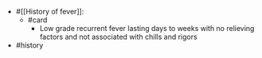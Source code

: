- #[[History of fever]]:
	- #card
		- Low grade recurrent fever lasting days to weeks with no relieving factors and not associated with chills and rigors
- #history
